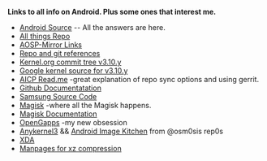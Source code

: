 **Links to all info on Android. Plus some ones that interest me.** 
* [Android Source](https://source.android.com/) -- All the answers are here.
* [All things Repo](https://gerrit.googlesource.com/git-repo/+/refs/heads/master/README.md)
* [AOSP-Mirror Links](https://aosp-mirror.github.io/)
* [Repo and git references](https://gerrit.googlesource.com/git-repo/+/refs/heads/master/docs/manifest-format.md#XML-File-Format)
* [Kernel.org commit tree v3.10.y](https://git.kernel.org/pub/scm/linux/kernel/git/stable/linux.git/log/?h=linux-3.10.y)
* [Google kernel source for v3.10.y](https://kernel.googlesource.com/pub/scm/linux/kernel/git/stable/linux/+/refs/heads/linux-3.10.y)
* [AICP Read.me](https://github.com/AICP/platform_manifest/tree/r11.1#android-ice-cold-project) -great explanation of repo sync options and using gerrit.
* [Github Documentatation](https://docs.github.com)
* [Samsung Source Code](https://opensource.samsung.com)
* [Magisk](https://github.com/topjohnwu/Magisk.git) -where all the Magisk happens.
* [Magisk Documentation](https://topjohnwu.github.io/Magisk)
* [OpenGapps](https://github.com/opengapps/opengapps.git) -my new obsession
* [Anykernel3](https://github.com/osm0sis/AnyKernel3.git) && [Android Image Kitchen](https://github.com/osm0sis/Android-Image-Kitchen.git) from @osm0sis rep0s
* [XDA](https://www.xda-developers.com/)
* [Manpages for xz compression](http://http://manpages.org/xz)


